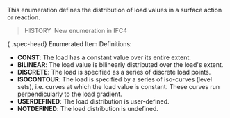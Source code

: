 ﻿This enumeration defines the distribution of load values in a surface action or reaction.

> HISTORY&nbsp; New enumeration in IFC4

{ .spec-head}
Enumerated Item Definitions:

* **CONST**: The load has a constant value over its entire extent.
* **BILINEAR**: The load value is bilinearly distributed over the load's extent.
* **DISCRETE**: The load is specified as a series of discrete load points.
* **ISOCONTOUR**: The load is specified by a series of iso-curves (level sets), i.e. curves at which the load value is constant. These curves run perpendicularly to the load gradient.
* **USERDEFINED**: The load distribution is user-defined.
* **NOTDEFINED**: The load distribution is undefined.
